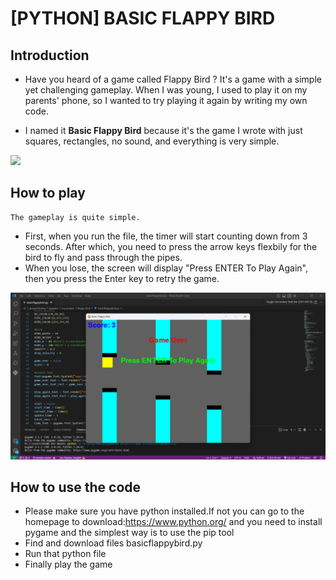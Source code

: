 # [PYTHON] BASIC FLAPPY BIRD

## Introduction
* Have you heard of a game called Flappy Bird ? It's a game with a simple yet challenging gameplay. When I was young, I used to play it on my parents' phone, so I wanted to try playing it again by writing my own code.

* I named it **Basic Flappy Bird** because it's the game I wrote with just squares, rectangles, no sound, and everything is very simple.
  
<image src="assets/basicflappybird.gif">

## How to play
    The gameplay is quite simple.
* First, when you run the file, the timer will start counting down from 3 seconds. After which, you need to press the arrow keys flexbily for the bird to fly and pass through the pipes.
* When you lose, the screen will display "Press ENTER To Play Again", then you press the Enter key to retry the game.
<p>
<img src="assets/pic.png">
</p>

## How to use the code
* Please make sure you have python installed.If not you can go to the homepage to download:https://www.python.org/ and you need to install pygame and the simplest way is to use the pip tool
* Find and download files basicflappybird.py
* Run that python file
* Finally play the game
